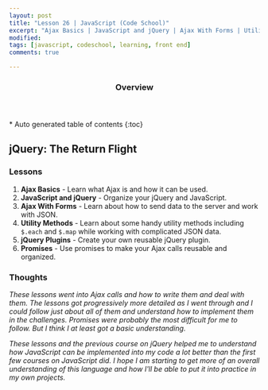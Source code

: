 ```yaml
---
layout: post
title: "Lesson 26 | JavaScript (Code School)"
excerpt: "Ajax Basics | JavaScript and jQuery | Ajax With Forms | Utility Methods | jQuery Plugins | Promises"
modified: 
tags: [javascript, codeschool, learning, front end]
comments: true

---
```


<section id="table-of-contents" class="toc">
  <header>
    <h3>Overview</h3>
  </header>
<div id="drawer" markdown="1">
*  Auto generated table of contents
{:toc}
</div>
</section><!-- /#table-of-contents -->

## jQuery: The Return Flight

### Lessons

1. __Ajax Basics__ - Learn what Ajax is and how it can be used.
2. __JavaScript and jQuery__ - Organize your jQuery and JavaScript.
3. __Ajax With Forms__ - Learn about how to send data to the server and work with JSON.
4. __Utility Methods__ - Learn about some handy utility methods including `$.each` and `$.map` while working with complicated JSON data.
5. __jQuery Plugins__ - Create your own reusable jQuery plugin.
6. __Promises__ - Use promises to make your Ajax calls reusable and organized.

### Thoughts

*These lessons went into Ajax calls and how to write them and deal with them. The lessons got progressively more detailed as I went through and I could follow just about all of them and understand how to implement them in the challenges. Promises were probably the most difficult for me to follow. But I think I at least got a basic understanding.*

*These lessons and the previous course on jQuery helped me to understand how JavaScript can be implemented into my code a lot better than the first few courses on JavaScript did. I hope I am starting to get more of an overall understanding of this language and how I'll be able to put it into practice in my own projects.*
